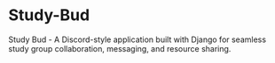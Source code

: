 # Study-Bud
Study Bud - A Discord-style application built with Django for seamless study group collaboration, messaging, and resource sharing.
